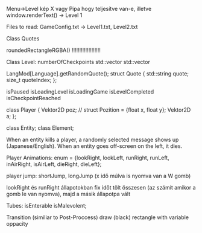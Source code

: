 Menu->Level kép X vagy Pipa hogy teljesítve van-e, illetve window.renderText() -> Level 1

Files to read:
GameConfig.txt -> Level1.txt, Level2.txt

Class Quotes

roundedRectangleRGBA() !!!!!!!!!!!!!!!!!!!

Class Level:
numberOfCheckpoints
std::vector<Enemy>
std::vector<Block>

LangMod[Language].getRandomQuote();
struct Quote {
    std::string quote;
    size_t quoteIndex;
};

isPaused
isLoadingLevel
isLoadingGame
isLevelCompleted
isCheckpointReached

class Player {
    Vektor2D poz; // struct Pozition = {float x, float y};
    Vektor2D a;
};

class Entity; class Element;

When an entity kills a player, a randomly selected message shows up (Japanese/English).
When an entity goes off-screen on the left, it dies.

Player Animations:
enum = {lookRight, lookLeft, runRight, runLeft, inAirRight, isAirLeft, dieRight, dieLeft};

player jump: shortJump, longJump (x idő múlva is nyomva van a W gomb)

lookRight és runRight állapotokban fix időt tölt összesen
(az számít amikor a gomb le van nyomva), majd a másik állapotpa vált

Tubes:
isEnterable
isMalevolent;


Transition (similiar to Post-Proccess) draw (black) rectangle with variable oppacity